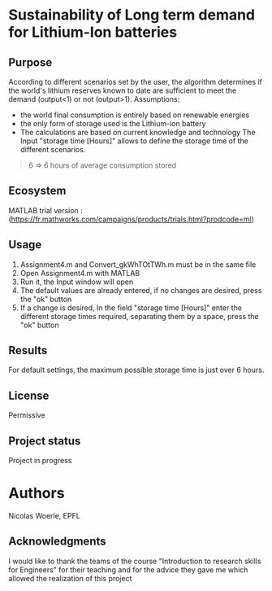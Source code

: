 # Sustainability of Long term demand for Lithium-Ion batteries

##  Purpose 

According to different scenarios set by the user, the algorithm determines if the world's lithium reserves known to date are sufficient to meet the demand (output<1) or not (output>1).
Assumptions:
- the world final consumption is entirely based on renewable energies 
- the only form of storage used is the Lithium-ion battery
- The calculations are based on current knowledge and technology 
The Input "storage time [Hours]" allows to define the storage time of the different scenarios.
> 6 => 6 hours of average consumption stored

## Ecosystem

MATLAB 
trial version : (https://fr.mathworks.com/campaigns/products/trials.html?prodcode=ml)

## Usage

1. Assignment4.m and Convert_gkWhTOtTWh.m must be in the same file
2. Open Assignment4.m with MATLAB
3. Run it, the Input window will open
4. The default values are already entered, if no changes are desired, press the "ok" button
5. If a change is desired, In the field "storage time [Hours]" enter the different storage times required, separating them by a space, press the "ok" button

## Results 

For default settings, the maximum possible storage time is just over 6 hours. 

## License 

Permissive

## Project status

Project in progress

# Authors

Nicolas Woerle, EPFL

## Acknowledgments

I would like to thank the teams of the course "Introduction to research skills for Engineers" for their teaching and for the advice they gave me which allowed the realization of this project 

